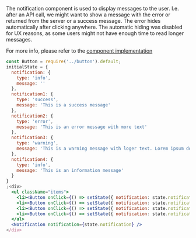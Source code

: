 The notification component is used to display messages to the user. I.e. after an API call, we might want to show a message with the error or returned from the server or a success message. The error hides automatically after clicking anywhere. The automatic hiding was disabled for UX reasons, as some users might not have enough time to read longer messages.

For more info, please refer to the <a href="https://github.com/gazpachu/sugui/tree/master/src/components/notification/index.jsx" target="_blank">component implementation</a>

```jsx
const Button = require('../button').default;
initialState = {
  notification: {
    type: 'info',
    message: ''
  },
  notification1: {
    type: 'success',
    message: 'This is a success message'
  },
  notification2: {
    type: 'error',
    message: 'This is an error message with more text'
  },
  notification3: {
    type: 'warning',
    message: 'This is a warning message with loger text. Lorem ipsum dolor sit amet, consectetur adipiscing elit. Nullam ac arcu id ipsum molestie semper id a nisl. Etiam nec justo purus. In hac habitasse platea dictumst. Morbi vitae iaculis leo. Maecenas sit amet lorem ut odio vestibulum tristique in vehicula turpis. Aliquam erat volutpat. In mi enim, suscipit in suscipit vel, placerat vitae elit. Vestibulum in auctor mi. Praesent quis odio in libero lacinia fermentum. Integer ipsum ligula, tempor eget aliquam feugiat, tincidunt at nunc. Orci varius natoque penatibus et magnis dis parturient montes, nascetur ridiculus mus. Vestibulum imperdiet sit amet ex in ultricies.'
  },
  notification4: {
    type: 'info',
    message: 'This is an information message'
  }
}
;<div>
  <ul className="items">
    <li><Button onClick={() => setState({ notification: state.notification1 })}>Success</Button></li>
    <li><Button onClick={() => setState({ notification: state.notification2 })}>Error</Button></li>
    <li><Button onClick={() => setState({ notification: state.notification3 })}>Warning</Button></li>
    <li><Button onClick={() => setState({ notification: state.notification4 })}>Info</Button></li>
  </ul>
  <Notification notification={state.notification} />
</div>
```
